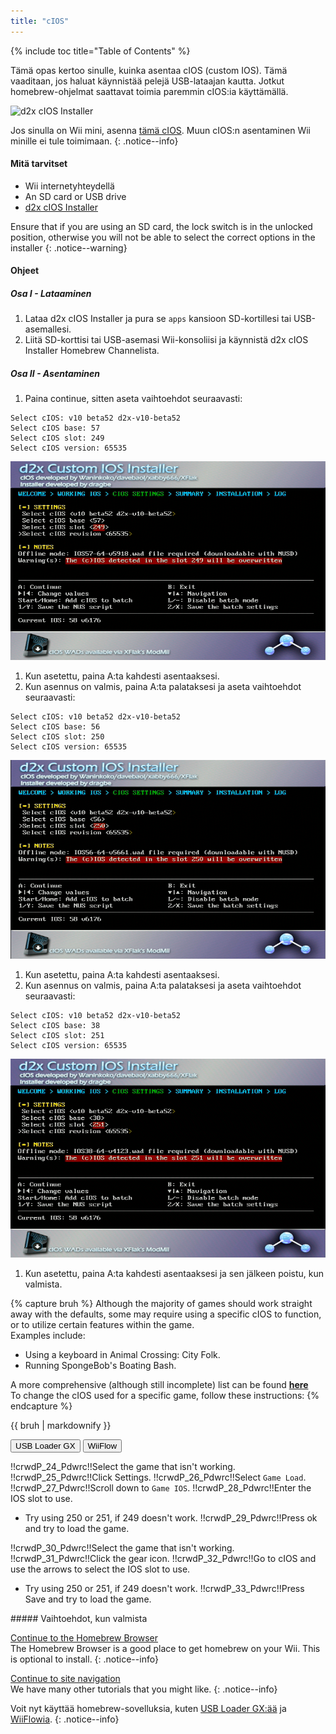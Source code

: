 ```yaml
---
title: "cIOS"
---
```


{% include toc title="Table of Contents" %}

Tämä opas kertoo sinulle, kuinka asentaa cIOS (custom IOS). Tämä vaaditaan, jos haluat käynnistää pelejä USB-lataajan kautta. Jotkut homebrew-ohjelmat saattavat toimia paremmin cIOS:ia käyttämällä.

![d2x cIOS Installer](/images/cios/cIOS.png)

Jos sinulla on Wii mini, asenna [tämä cIOS](cios-mini). Muun cIOS:n asentaminen Wii minille ei tule toimimaan.
{: .notice--info}

#### Mitä tarvitset

* Wii internetyhteydellä
* An SD card or USB drive
* [d2x cIOS Installer](/assets/files/d2x-cIOS-Installer-Wii.zip)

Ensure that if you are using an SD card, the lock switch is in the unlocked position, otherwise you will not be able to select the correct options in the installer
{: .notice--warning}

#### Ohjeet

##### Osa I - Lataaminen

1. Lataa d2x cIOS Installer ja pura se `apps` kansioon SD-kortillesi tai USB-asemallesi.
1. Liitä SD-korttisi tai USB-asemasi Wii-konsoliisi ja käynnistä d2x cIOS Installer Homebrew Channelista.

##### Osa II - Asentaminen

1. Paina continue, sitten aseta vaihtoehdot seuraavasti:
```
Select cIOS: v10 beta52 d2x-v10-beta52
Select cIOS base: 57
Select cIOS slot: 249
Select cIOS version: 65535
```
![Install cIOS 249](/images/cios/Install249.png)
1. Kun asetettu, paina A:ta kahdesti asentaaksesi.
1. Kun asennus on valmis, paina A:ta palataksesi ja aseta vaihtoehdot seuraavasti:
```
Select cIOS: v10 beta52 d2x-v10-beta52
Select cIOS base: 56
Select cIOS slot: 250
Select cIOS version: 65535
```
![Install cIOS 250](/images/cios/Install250.png)
1. Kun asetettu, paina A:ta kahdesti asentaaksesi.
1. Kun asennus on valmis, paina A:ta palataksesi ja aseta vaihtoehdot seuraavasti:
```
Select cIOS: v10 beta52 d2x-v10-beta52
Select cIOS base: 38
Select cIOS slot: 251
Select cIOS version: 65535
```
![Install cIOS 251](/images/cios/Install251.png)
1. Kun asetettu, paina A:ta kahdesti asentaaksesi ja sen jälkeen poistu, kun valmista.

{% capture bruh %}
Although the majority of games should work straight away with the defaults, some may require using a specific cIOS to function, or to utilize certain features within the game.<br> Examples include:
* Using a keyboard in Animal Crossing: City Folk.
* Running SpongeBob's Boating Bash.

A more comprehensive (although still incomplete) list can be found [**here**](https://wiki.gbatemp.net/wiki/Wii_cIOS_base_Compatibility_List)<br> To change the cIOS used for a specific game, follow these instructions:
{% endcapture %}
<div class="notice--warning">{{ bruh | markdownify }}</div>

<button class="tablinks btn btn--large btn--primary" id="defaultOpen" onclick="openTab(event, 'usbloadergx')">USB Loader GX</button>
<button class="tablinks btn btn--large btn--info" onclick="openTab(event, 'wiiflow')">WiiFlow</button>

<div id="usbloadergx" class="blanktabcontent">
  <p spaces-before="0">
    !!crwdP_24_Pdwrc!!Select the game that isn't working. !!crwdP_25_Pdwrc!!Click Settings. !!crwdP_26_Pdwrc!!Select <code>Game Load</code>. !!crwdP_27_Pdwrc!!Scroll down to <code>Game IOS</code>. !!crwdP_28_Pdwrc!!Enter the IOS slot to use.
  </p>
  
  <ul>
    <li>
      Try using 250 or 251, if 249 doesn't work. !!crwdP_29_Pdwrc!!Press ok and try to load the game.
    </li>
  </ul>
</div>

<div id="wiiflow" class="blanktabcontent">
  <p spaces-before="0">
    !!crwdP_30_Pdwrc!!Select the game that isn't working. !!crwdP_31_Pdwrc!!Click the gear icon. !!crwdP_32_Pdwrc!!Go to cIOS and use the arrows to select the IOS slot to use.
  </p>
  
  <ul>
    <li>
      Try using 250 or 251, if 249 doesn't work. !!crwdP_33_Pdwrc!!Press Save and try to load the game.
    </li>
  </ul>
</div>
##### Vaihtoehdot, kun valmista

[Continue to the Homebrew Browser](hbb)<br> The Homebrew Browser is a good place to get homebrew on your Wii. This is optional to install.
{: .notice--info}

[Continue to site navigation](site-navigation)<br> We have many other tutorials that you might like.
{: .notice--info}

Voit nyt käyttää homebrew-sovelluksia, kuten [USB Loader GX:ää](usbloadergx) ja [WiiFlowia](wiiflow).
{: .notice--info}

<script>
    let tabcontent = document.getElementsByClassName("blanktabcontent");
    let tablinks = document.getElementsByClassName("tablinks");!!crwd_CB_10_BC_dwrc!!</script>

